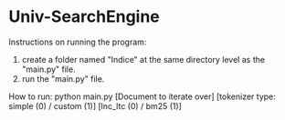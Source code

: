 # Univ-SearchEngine

Instructions on running the program:
1) create a folder named "Indice" at the same directory level as the "main.py" file.
2) run the "main.py" file.

How to run:
python main.py [Document to iterate over] [tokenizer type: simple (0) / custom (1)] [lnc_ltc (0) / bm25 (1)]
